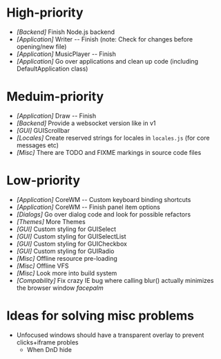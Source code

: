 
# High-priority
* _[Backend]_ Finish Node.js backend
* _[Application]_ Writer -- Finish (note: Check for changes before opening/new file)
* _[Application]_ MusicPlayer -- Finish
* _[Application]_ Go over applications and clean up code (including DefaultApplication class)

# Meduim-priority
* _[Application]_ Draw -- Finish
* _[Backend]_ Provide a websocket version like in v1
* _[GUI]_ GUIScrollbar
* _[Locales]_ Create reserved strings for locales in `locales.js` (for core messages etc)
* _[Misc]_ There are TODO and FIXME markings in source code files

# Low-priority
* _[Application]_ CoreWM -- Custom keyboard binding shortcuts
* _[Application]_ CoreWM -- Finish panel item options
* _[Dialogs]_ Go over dialog code and look for possible refactors
* _[Themes]_ More Themes
* _[GUI]_ Custom styling for GUISelect
* _[GUI]_ Custom styling for GUISelectList
* _[GUI]_ Custom styling for GUICheckbox
* _[GUI]_ Custom styling for GUIRadio
* _[Misc]_ Offline resource pre-loading
* _[Misc]_ Offline VFS
* _[Misc]_ Look more into build system
* _[Compability]_ Fix crazy IE bug where calling blur() actually minimizes the browser window *facepalm*

# Ideas for solving misc problems
* Unfocused windows should have a transparent overlay to prevent clicks+iframe probles
  * When DnD hide

